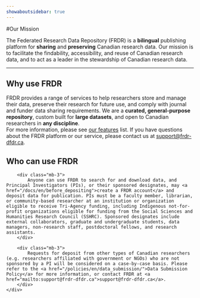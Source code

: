 ```yaml
---
showaboutsidebar: true
---
```

#Our Mission

The Federated Research Data Repository (FRDR) is a **bilingual** publishing platform for **sharing** and **preserving** Canadian research data. Our mission is to facilitate the findability, accessibility, and reuse of Canadian research data, and to act as a leader in the stewardship of Canadian research data.

<hr />

<div class="card-shadow mb-3">
    <div class="card-body">
        <h2 id="why-use-frdr">Why use FRDR</h2>
        <div class="mb-3">
            FRDR provides a range of services to help researchers store and manage their data, preserve their research for future use, and comply with journal and funder data sharing requirements. We are a <strong>curated, general-purpose repository</strong>, custom built for <strong>large datasets</strong>, and open to Canadian researchers in <strong>any discipline</strong>.
        </div>
        <div class="mb-3">
            For more information, please see <a href="/docs/en/our_features/">our features</a> list. If you have questions about the FRDR platform or our service, please contact us at <a href="mailto:support@frdr-dfdr.ca">support@frdr-dfdr.ca</a>.
        </div>
    </div>
</div>

<div class="card-shadow mb-3">
    <div class="card-body">
        <h2 id="who-can-use-frdr">Who can use FRDR</h2>

        <div class="mb-3">
            Anyone can use FRDR to search for and download data, and Principal Investigators (PIs), or their sponsored designates, may <a href="/docs/en/before_depositing">create a FRDR account</a> and deposit data for publication. PIs must be a faculty member, librarian, or community-based researcher at an institution or organization eligible to receive Tri-Agency funding, including Indigenous not-for-profit organizations eligible for funding from the Social Sciences and Humanities Research Council (SSHRC). Sponsored designates include external collaborators, graduate and undergraduate students, data managers, non-research staff, postdoctoral fellows, and research assistants.
        </div>

        <div class="mb-3">
            Requests for deposit from other types of Canadian researchers (e.g. researchers affiliated with government or NGOs) who are not sponsored by a PI will be considered on a case-by-case basis. Please refer to the <a href="/policies/en/data_submission/">Data Submission Policy</a> for more information, or contact FRDR at <a href="mailto:support@frdr-dfdr.ca">support@frdr-dfdr.ca</a>.
        </div>
    </div>
</div>
